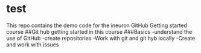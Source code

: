 # test
This repo contains the demo code for the ineuron  GitHub Getting started course
##Git hub getting started in this course
###Basics
-understand the use of GitHub
-create repositories
-Work with git and git hyb locally
-Create and work with issues
